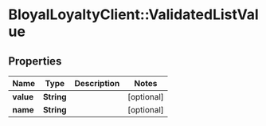 # BloyalLoyaltyClient::ValidatedListValue

## Properties
Name | Type | Description | Notes
------------ | ------------- | ------------- | -------------
**value** | **String** |  | [optional] 
**name** | **String** |  | [optional] 

